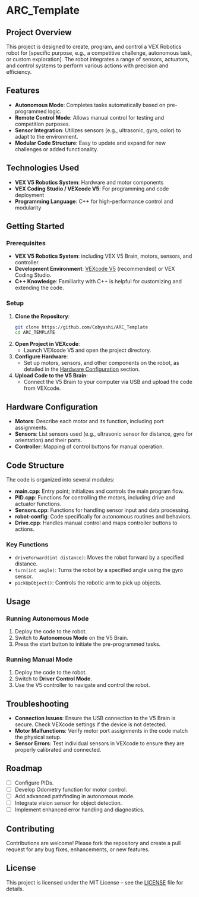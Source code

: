# ARC_Template

## Project Overview

This project is designed to create, program, and control a VEX Robotics robot for [specific purpose, e.g., a competitive challenge, autonomous task, or custom exploration]. The robot integrates a range of sensors, actuators, and control systems to perform various actions with precision and efficiency.

## Features

- **Autonomous Mode**: Completes tasks automatically based on pre-programmed logic.
- **Remote Control Mode**: Allows manual control for testing and competition purposes.
- **Sensor Integration**: Utilizes sensors (e.g., ultrasonic, gyro, color) to adapt to the environment.
- **Modular Code Structure**: Easy to update and expand for new challenges or added functionality.

## Technologies Used

- **VEX V5 Robotics System**: Hardware and motor components
- **VEX Coding Studio / VEXcode V5**: For programming and code deployment
- **Programming Language**: C++ for high-performance control and modularity

## Getting Started

### Prerequisites

- **VEX V5 Robotics System**: including VEX V5 Brain, motors, sensors, and controller.
- **Development Environment**: [VEXcode V5](https://www.vexrobotics.com/vexcode) (recommended) or VEX Coding Studio.
- **C++ Knowledge**: Familiarity with C++ is helpful for customizing and extending the code.

### Setup

1. **Clone the Repository**:
   ```bash
   git clone https://github.com/Cobyashi/ARC_Template
   cd ARC_TEMPLATE
   ```
2. **Open Project in VEXcode**:
   - Launch VEXcode V5 and open the project directory.
3. **Configure Hardware**:
   - Set up motors, sensors, and other components on the robot, as detailed in the [Hardware Configuration](#hardware-configuration) section.
4. **Upload Code to the V5 Brain**:
   - Connect the V5 Brain to your computer via USB and upload the code from VEXcode.

## Hardware Configuration

- **Motors**: Describe each motor and its function, including port assignments.
- **Sensors**: List sensors used (e.g., ultrasonic sensor for distance, gyro for orientation) and their ports.
- **Controller**: Mapping of control buttons for manual operation.

## Code Structure

The code is organized into several modules:

- **main.cpp**: Entry point; initializes and controls the main program flow.
- **PID.cpp**: Functions for controlling the motors, including drive and actuator functions.
- **Sensors.cpp**: Functions for handling sensor input and data processing.
- **robot-config**: Code specifically for autonomous routines and behaviors.
- **Drive.cpp**: Handles manual control and maps controller buttons to actions.

### Key Functions

- `driveForward(int distance)`: Moves the robot forward by a specified distance.
- `turn(int angle)`: Turns the robot by a specified angle using the gyro sensor.
- `pickUpObject()`: Controls the robotic arm to pick up objects.

## Usage

### Running Autonomous Mode

1. Deploy the code to the robot.
2. Switch to **Autonomous Mode** on the V5 Brain.
3. Press the start button to initiate the pre-programmed tasks.

### Running Manual Mode

1. Deploy the code to the robot.
2. Switch to **Driver Control Mode**.
3. Use the V5 controller to navigate and control the robot.

## Troubleshooting

- **Connection Issues**: Ensure the USB connection to the V5 Brain is secure. Check VEXcode settings if the device is not detected.
- **Motor Malfunctions**: Verify motor port assignments in the code match the physical setup.
- **Sensor Errors**: Test individual sensors in VEXcode to ensure they are properly calibrated and connected.

## Roadmap

- [ ] Configure PIDs.
- [ ] Develop Odometry function for motor control.
- [ ] Add advanced pathfinding in autonomous mode.
- [ ] Integrate vision sensor for object detection.
- [ ] Implement enhanced error handling and diagnostics.

## Contributing

Contributions are welcome! Please fork the repository and create a pull request for any bug fixes, enhancements, or new features.

## License

This project is licensed under the MIT License – see the [LICENSE](LICENSE) file for details.

